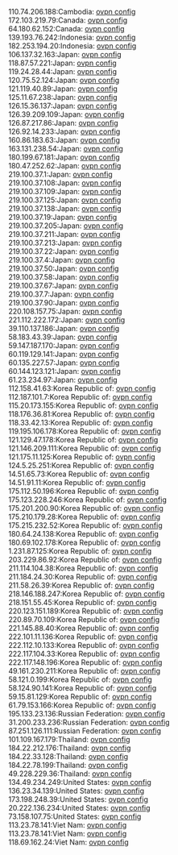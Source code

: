 110.74.206.188:Cambodia: [ovpn config](vpn/110_74_206_188.ovpn)  
172.103.219.79:Canada: [ovpn config](vpn/172_103_219_79.ovpn)  
64.180.62.152:Canada: [ovpn config](vpn/64_180_62_152.ovpn)  
139.193.76.242:Indonesia: [ovpn config](vpn/139_193_76_242.ovpn)  
182.253.194.20:Indonesia: [ovpn config](vpn/182_253_194_20.ovpn)  
106.137.32.163:Japan: [ovpn config](vpn/106_137_32_163.ovpn)  
118.87.57.221:Japan: [ovpn config](vpn/118_87_57_221.ovpn)  
119.24.28.44:Japan: [ovpn config](vpn/119_24_28_44.ovpn)  
120.75.52.124:Japan: [ovpn config](vpn/120_75_52_124.ovpn)  
121.119.40.89:Japan: [ovpn config](vpn/121_119_40_89.ovpn)  
125.11.67.238:Japan: [ovpn config](vpn/125_11_67_238.ovpn)  
126.15.36.137:Japan: [ovpn config](vpn/126_15_36_137.ovpn)  
126.39.209.109:Japan: [ovpn config](vpn/126_39_209_109.ovpn)  
126.87.217.86:Japan: [ovpn config](vpn/126_87_217_86.ovpn)  
126.92.14.233:Japan: [ovpn config](vpn/126_92_14_233.ovpn)  
160.86.183.63:Japan: [ovpn config](vpn/160_86_183_63.ovpn)  
163.131.238.54:Japan: [ovpn config](vpn/163_131_238_54.ovpn)  
180.199.67.181:Japan: [ovpn config](vpn/180_199_67_181.ovpn)  
180.47.252.62:Japan: [ovpn config](vpn/180_47_252_62.ovpn)  
219.100.37.1:Japan: [ovpn config](vpn/219_100_37_1.ovpn)  
219.100.37.108:Japan: [ovpn config](vpn/219_100_37_108.ovpn)  
219.100.37.109:Japan: [ovpn config](vpn/219_100_37_109.ovpn)  
219.100.37.125:Japan: [ovpn config](vpn/219_100_37_125.ovpn)  
219.100.37.138:Japan: [ovpn config](vpn/219_100_37_138.ovpn)  
219.100.37.19:Japan: [ovpn config](vpn/219_100_37_19.ovpn)  
219.100.37.205:Japan: [ovpn config](vpn/219_100_37_205.ovpn)  
219.100.37.211:Japan: [ovpn config](vpn/219_100_37_211.ovpn)  
219.100.37.213:Japan: [ovpn config](vpn/219_100_37_213.ovpn)  
219.100.37.22:Japan: [ovpn config](vpn/219_100_37_22.ovpn)  
219.100.37.4:Japan: [ovpn config](vpn/219_100_37_4.ovpn)  
219.100.37.50:Japan: [ovpn config](vpn/219_100_37_50.ovpn)  
219.100.37.58:Japan: [ovpn config](vpn/219_100_37_58.ovpn)  
219.100.37.67:Japan: [ovpn config](vpn/219_100_37_67.ovpn)  
219.100.37.7:Japan: [ovpn config](vpn/219_100_37_7.ovpn)  
219.100.37.90:Japan: [ovpn config](vpn/219_100_37_90.ovpn)  
220.108.157.75:Japan: [ovpn config](vpn/220_108_157_75.ovpn)  
221.112.222.172:Japan: [ovpn config](vpn/221_112_222_172.ovpn)  
39.110.137.186:Japan: [ovpn config](vpn/39_110_137_186.ovpn)  
58.183.43.39:Japan: [ovpn config](vpn/58_183_43_39.ovpn)  
59.147.187.170:Japan: [ovpn config](vpn/59_147_187_170.ovpn)  
60.119.129.141:Japan: [ovpn config](vpn/60_119_129_141.ovpn)  
60.135.227.57:Japan: [ovpn config](vpn/60_135_227_57.ovpn)  
60.144.123.121:Japan: [ovpn config](vpn/60_144_123_121.ovpn)  
61.23.234.97:Japan: [ovpn config](vpn/61_23_234_97.ovpn)  
112.158.41.63:Korea Republic of: [ovpn config](vpn/112_158_41_63.ovpn)  
112.187.101.7:Korea Republic of: [ovpn config](vpn/112_187_101_7.ovpn)  
115.20.173.155:Korea Republic of: [ovpn config](vpn/115_20_173_155.ovpn)  
118.176.36.81:Korea Republic of: [ovpn config](vpn/118_176_36_81.ovpn)  
118.33.42.13:Korea Republic of: [ovpn config](vpn/118_33_42_13.ovpn)  
119.195.106.178:Korea Republic of: [ovpn config](vpn/119_195_106_178.ovpn)  
121.129.47.178:Korea Republic of: [ovpn config](vpn/121_129_47_178.ovpn)  
121.146.209.111:Korea Republic of: [ovpn config](vpn/121_146_209_111.ovpn)  
121.175.11.125:Korea Republic of: [ovpn config](vpn/121_175_11_125.ovpn)  
124.5.25.251:Korea Republic of: [ovpn config](vpn/124_5_25_251.ovpn)  
14.51.65.73:Korea Republic of: [ovpn config](vpn/14_51_65_73.ovpn)  
14.51.91.11:Korea Republic of: [ovpn config](vpn/14_51_91_11.ovpn)  
175.112.50.196:Korea Republic of: [ovpn config](vpn/175_112_50_196.ovpn)  
175.123.228.246:Korea Republic of: [ovpn config](vpn/175_123_228_246.ovpn)  
175.201.200.90:Korea Republic of: [ovpn config](vpn/175_201_200_90.ovpn)  
175.210.179.28:Korea Republic of: [ovpn config](vpn/175_210_179_28.ovpn)  
175.215.232.52:Korea Republic of: [ovpn config](vpn/175_215_232_52.ovpn)  
180.64.24.138:Korea Republic of: [ovpn config](vpn/180_64_24_138.ovpn)  
180.69.102.178:Korea Republic of: [ovpn config](vpn/180_69_102_178.ovpn)  
1.231.87.125:Korea Republic of: [ovpn config](vpn/1_231_87_125.ovpn)  
203.229.86.92:Korea Republic of: [ovpn config](vpn/203_229_86_92.ovpn)  
211.114.104.38:Korea Republic of: [ovpn config](vpn/211_114_104_38.ovpn)  
211.184.24.30:Korea Republic of: [ovpn config](vpn/211_184_24_30.ovpn)  
211.58.26.39:Korea Republic of: [ovpn config](vpn/211_58_26_39.ovpn)  
218.146.188.247:Korea Republic of: [ovpn config](vpn/218_146_188_247.ovpn)  
218.151.55.45:Korea Republic of: [ovpn config](vpn/218_151_55_45.ovpn)  
220.123.151.189:Korea Republic of: [ovpn config](vpn/220_123_151_189.ovpn)  
220.89.70.109:Korea Republic of: [ovpn config](vpn/220_89_70_109.ovpn)  
221.145.88.40:Korea Republic of: [ovpn config](vpn/221_145_88_40.ovpn)  
222.101.11.136:Korea Republic of: [ovpn config](vpn/222_101_11_136.ovpn)  
222.112.10.133:Korea Republic of: [ovpn config](vpn/222_112_10_133.ovpn)  
222.117.104.33:Korea Republic of: [ovpn config](vpn/222_117_104_33.ovpn)  
222.117.148.196:Korea Republic of: [ovpn config](vpn/222_117_148_196.ovpn)  
49.161.230.211:Korea Republic of: [ovpn config](vpn/49_161_230_211.ovpn)  
58.121.0.199:Korea Republic of: [ovpn config](vpn/58_121_0_199.ovpn)  
58.124.90.141:Korea Republic of: [ovpn config](vpn/58_124_90_141.ovpn)  
59.15.81.129:Korea Republic of: [ovpn config](vpn/59_15_81_129.ovpn)  
61.79.153.166:Korea Republic of: [ovpn config](vpn/61_79_153_166.ovpn)  
195.133.23.136:Russian Federation: [ovpn config](vpn/195_133_23_136.ovpn)  
31.200.233.236:Russian Federation: [ovpn config](vpn/31_200_233_236.ovpn)  
87.251.126.111:Russian Federation: [ovpn config](vpn/87_251_126_111.ovpn)  
101.109.167.179:Thailand: [ovpn config](vpn/101_109_167_179.ovpn)  
184.22.212.176:Thailand: [ovpn config](vpn/184_22_212_176.ovpn)  
184.22.33.128:Thailand: [ovpn config](vpn/184_22_33_128.ovpn)  
184.22.78.199:Thailand: [ovpn config](vpn/184_22_78_199.ovpn)  
49.228.229.36:Thailand: [ovpn config](vpn/49_228_229_36.ovpn)  
134.49.234.249:United States: [ovpn config](vpn/134_49_234_249.ovpn)  
136.23.34.139:United States: [ovpn config](vpn/136_23_34_139.ovpn)  
173.198.248.39:United States: [ovpn config](vpn/173_198_248_39.ovpn)  
20.222.136.234:United States: [ovpn config](vpn/20_222_136_234.ovpn)  
73.158.107.75:United States: [ovpn config](vpn/73_158_107_75.ovpn)  
113.23.78.141:Viet Nam: [ovpn config](vpn/113_23_78_141.ovpn)  
113.23.78.141:Viet Nam: [ovpn config](vpn/113_23_78_141.ovpn)  
118.69.162.24:Viet Nam: [ovpn config](vpn/118_69_162_24.ovpn)  
